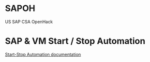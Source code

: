 # SAPOH
US SAP CSA OpenHack

# SAP & VM Start / Stop Automation

[Start-Stop Automation documentation](https://github.com/Microsoft-SAPonAzure-OpenHack/SAPOH/blob/main/06-Start-Stop-Automation)
